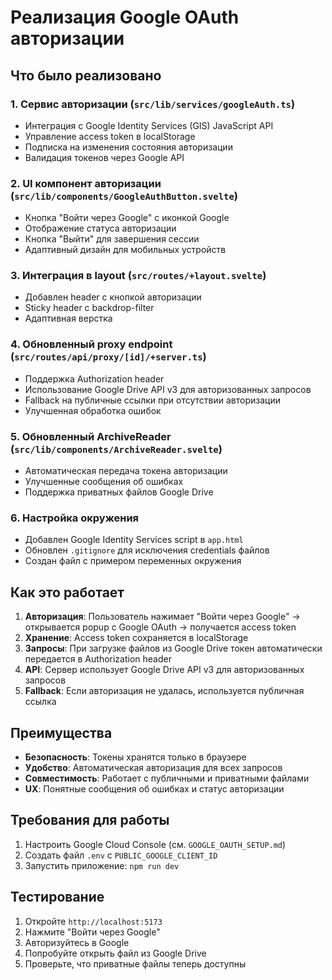 # Реализация Google OAuth авторизации

## Что было реализовано

### 1. Сервис авторизации (`src/lib/services/googleAuth.ts`)
- Интеграция с Google Identity Services (GIS) JavaScript API
- Управление access token в localStorage
- Подписка на изменения состояния авторизации
- Валидация токенов через Google API

### 2. UI компонент авторизации (`src/lib/components/GoogleAuthButton.svelte`)
- Кнопка "Войти через Google" с иконкой Google
- Отображение статуса авторизации
- Кнопка "Выйти" для завершения сессии
- Адаптивный дизайн для мобильных устройств

### 3. Интеграция в layout (`src/routes/+layout.svelte`)
- Добавлен header с кнопкой авторизации
- Sticky header с backdrop-filter
- Адаптивная верстка

### 4. Обновленный proxy endpoint (`src/routes/api/proxy/[id]/+server.ts`)
- Поддержка Authorization header
- Использование Google Drive API v3 для авторизованных запросов
- Fallback на публичные ссылки при отсутствии авторизации
- Улучшенная обработка ошибок

### 5. Обновленный ArchiveReader (`src/lib/components/ArchiveReader.svelte`)
- Автоматическая передача токена авторизации
- Улучшенные сообщения об ошибках
- Поддержка приватных файлов Google Drive

### 6. Настройка окружения
- Добавлен Google Identity Services script в `app.html`
- Обновлен `.gitignore` для исключения credentials файлов
- Создан файл с примером переменных окружения

## Как это работает

1. **Авторизация**: Пользователь нажимает "Войти через Google" → открывается popup с Google OAuth → получается access token
2. **Хранение**: Access token сохраняется в localStorage
3. **Запросы**: При загрузке файлов из Google Drive токен автоматически передается в Authorization header
4. **API**: Сервер использует Google Drive API v3 для авторизованных запросов
5. **Fallback**: Если авторизация не удалась, используется публичная ссылка

## Преимущества

- **Безопасность**: Токены хранятся только в браузере
- **Удобство**: Автоматическая авторизация для всех запросов
- **Совместимость**: Работает с публичными и приватными файлами
- **UX**: Понятные сообщения об ошибках и статус авторизации

## Требования для работы

1. Настроить Google Cloud Console (см. `GOOGLE_OAUTH_SETUP.md`)
2. Создать файл `.env` с `PUBLIC_GOOGLE_CLIENT_ID`
3. Запустить приложение: `npm run dev`

## Тестирование

1. Откройте `http://localhost:5173`
2. Нажмите "Войти через Google"
3. Авторизуйтесь в Google
4. Попробуйте открыть файл из Google Drive
5. Проверьте, что приватные файлы теперь доступны
